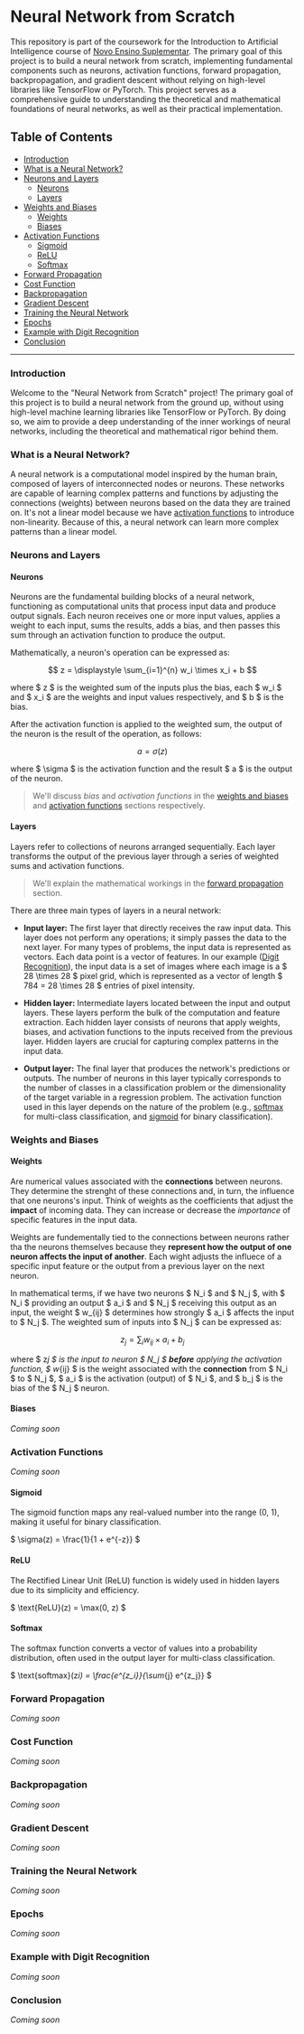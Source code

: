 # Neural Network from Scratch

This repository is part of the coursework for the Introduction to Artificial Intelligence course of [Novo Ensino Suplementar](https://novoensinossuplementar.com). The primary goal of this project is to build a neural network from scratch, implementing fundamental components such as neurons, activation functions, forward propagation, backpropagation, and gradient descent without relying on high-level libraries like TensorFlow or PyTorch. This project serves as a comprehensive guide to understanding the theoretical and mathematical foundations of neural networks, as well as their practical implementation.

## Table of Contents

- [Introduction](#introduction)
- [What is a Neural Network?](#what-is-a-neural-network)
- [Neurons and Layers](#neurons-and-layers)
  - [Neurons](#neurons)
  - [Layers](#layers)
- [Weights and Biases](#weights-and-biases)
  - [Weights](#weights)
  - [Biases](#biases)
- [Activation Functions](#activation-functions)
  - [Sigmoid](#sigmoid)
  - [ReLU](#relu)
  - [Softmax](#softmax)
- [Forward Propagation](#forward-propagation)
- [Cost Function](#cost-function)
- [Backpropagation](#backpropagation)
- [Gradient Descent](#gradient-descent)
- [Training the Neural Network](#training-the-neural-network)
- [Epochs](#epochs)
- [Example with Digit Recognition](#example-with-digit-recognition)
- [Conclusion](#conclusion)

---

### Introduction

Welcome to the "Neural Network from Scratch" project! The primary goal of this project is to build a neural network from the ground up, without using high-level machine learning libraries like TensorFlow or PyTorch. By doing so, we aim to provide a deep understanding of the inner workings of neural networks, including the theoretical and mathematical rigor behind them.

### What is a Neural Network?

A neural network is a computational model inspired by the human brain, composed of layers of interconnected nodes or neurons. These networks are capable of learning complex patterns and functions by adjusting the connections (weights) between neurons based on the data they are trained on. It's not a linear model because we have [activation functions](#activation-functions) to introduce non-linearity. Because of this, a neural network can learn more complex patterns than a linear model.

### Neurons and Layers

#### Neurons

Neurons are the fundamental building blocks of a neural network, functioning as computational units that process input data and produce output signals. Each neuron receives one or more input values, applies a weight to each input, sums the results, adds a bias, and then passes this sum through an activation function to produce the output.

Mathematically, a neuron's operation can be expressed as:

$$ z = \displaystyle \sum_{i=1}^{n} w_i \times x_i + b $$

where $ z $ is the weighted sum of the inputs plus the bias, each $ w_i $ and $ x_i $ are the weights and input values respectively, and $ b $ is the bias.

After the activation function is applied to the weighted sum, the output of the neuron is the result of the operation, as follows:

$$ a = \sigma(z) $$

where $ \sigma $ is the activation function and the result $ a $ is the output of the neuron.

> We'll discuss _bias_ and _activation functions_ in the [weights and biases](#weights-and-biases) and [activation functions](#activation-functions) sections respectively.

#### Layers

Layers refer to collections of neurons arranged sequentially. Each layer transforms the output of the previous layer through a series of weighted sums and activation functions.

> We'll explain the mathematical workings in the [forward propagation](#forward-propagation) section.

There are three main types of layers in a neural network:

- **Input layer:** The first layer that directly receives the raw input data. This layer does not perform any operations; it simply passes the data to the next layer. For many types of problems, the input data is represented as vectors. Each data point is a vector of features. In our example ([Digit Recognition](#example-with-digit-recognition)), the input data is a set of images where each image is a $ 28 \times 28 $ pixel grid, which is represented as a vector of length $ 784 = 28 \times 28 $ entries of pixel intensity.

- **Hidden layer:** Intermediate layers located between the input and output layers. These layers perform the bulk of the computation and feature extraction. Each hidden layer consists of neurons that apply weights, biases, and activation functions to the inputs received from the previous layer. Hidden layers are crucial for capturing complex patterns in the input data.

- **Output layer:** The final layer that produces the network's predictions or outputs. The number of neurons in this layer typically corresponds to the number of classes in a classification problem or the dimensionality of the target variable in a regression problem. The activation function used in this layer depends on the nature of the problem (e.g., [softmax](#softmax) for multi-class classification, and [sigmoid](#sigmoid) for binary classification).

### Weights and Biases

#### Weights

Are numerical values associated with the **connections** between neurons. They determine the strenght of these connections and, in turn, the influence that one neurons's input. Think of weights as the coefficients that adjust the **impact** of incoming data. They can increase or decrease the _importance_ of specific features in the input data.

Weights are fundementally tied to the connections between neurons rather tha the neurons themselves because they **represent how the output of one neuron affects the input of another**. Each wight adjusts the influece of a specific input feature or the output from a previous layer on the next neuron.

In mathematical terms, if we have two neurons $ N_i $ and $ N_j $, with $ N_i $ providing an output $ a_i $ and $ N_j $ receiving this output as an input, the weight $ w_{ij} $ determines how strongly $ a_i $ affects the input to $ N_j $. The weighted sum of inputs into $ N_j $ can be expressed as:

$$ z_j = \displaystyle \sum_{i} w_{ij} \times a_i + b_j $$

where $ z*j $ is the input to neuron $ N_j $ **before** applying the activation function, $ w*{ij} $ is the weight associated with the **connection** from $ N_i $ to $ N_j $, $ a_i $ is the activation (output) of $ N_i $, and $ b_j $ is the bias of the $ N_j $ neuron.

#### Biases

_Coming soon_

### Activation Functions

_Coming soon_

#### Sigmoid

The sigmoid function maps any real-valued number into the range (0, 1), making it useful for binary classification.

$ \sigma(z) = \frac{1}{1 + e^{-z}} $

#### ReLU

The Rectified Linear Unit (ReLU) function is widely used in hidden layers due to its simplicity and efficiency.

$ \text{ReLU}(z) = \max(0, z) $

#### Softmax

The softmax function converts a vector of values into a probability distribution, often used in the output layer for multi-class classification.

$ \text{softmax}(z*i) = \frac{e^{z_i}}{\sum*{j} e^{z_j}} $

### Forward Propagation

_Coming soon_

### Cost Function

_Coming soon_

### Backpropagation

_Coming soon_

### Gradient Descent

_Coming soon_

### Training the Neural Network

_Coming soon_

### Epochs

_Coming soon_

### Example with Digit Recognition

_Coming soon_

### Conclusion

_Coming soon_
